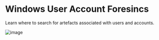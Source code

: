 <h1>Windows User Account Foresincs</h1>
<p>Learn where to search for artefacts associated with users and accounts.</p>

![image](https://github.com/user-attachments/assets/3773d729-f20d-4e8b-8c6f-fbd982d22bed)





